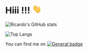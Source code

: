 # Hiii !!! <img src="imgs/wave.gif" width="30px">

<!-- Actual text -->
![Ricardo's GitHub stats](https://github-readme-stats.vercel.app/api?username=ricardolima87&count_private=true&show_icons=true&include_all_commits=true&show_owner=false)

![Top Langs](https://github-readme-stats.vercel.app/api/top-langs/?username=ricardolima87&layout=compact)

You can find me on [![General badge](https://img.shields.io/badge/LinkedIn-0077B5?style=for-the-badge&logo=linkedin&logoColor=white)](https://www.linkedin.com/in/ricalima/)

